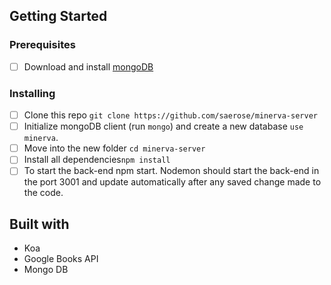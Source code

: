 ## Getting Started

### Prerequisites

- [ ] Download and install [mongoDB](https://docs.mongodb.com/getting-started/shell/installation/)


### Installing

- [ ] Clone this repo `git clone https://github.com/saerose/minerva-server`
- [ ] Initialize mongoDB client (run `mongo`) and create a new database `use minerva`.
- [ ] Move into the new folder `cd minerva-server`
- [ ] Install all dependencies`npm install`
- [ ] To start the back-end npm start. Nodemon should start the back-end in the port 3001 and update automatically after any saved change made to the code.

## Built with

- Koa
- Google Books API
- Mongo DB

